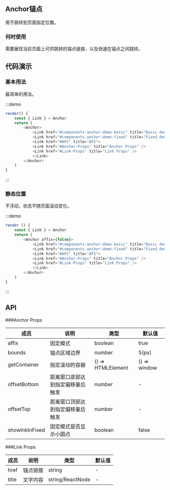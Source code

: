 ## Anchor锚点

用于跳转到页面指定位置。

### 何时使用
需要展现当前页面上可供跳转的锚点链接，以及快速在锚点之间跳转。

## 代码演示

### 基本用法
最简单的用法。

:::demo
```js
render() {
    const { Link } = Anchor
    return (
        <Anchor>
            <Link href="#components-anchor-demo-basic" title="Basic demo" />
            <Link href="#components-anchor-demo-fixed" title="Fixed demo" />
            <Link href="#API" title="API">
            <Link href="#Anchor-Props" title="Anchor Props" />
            <Link href="#Link-Props" title="Link Props" />
            </Link>
        </Anchor>
    )
}
```
:::


### 静态位置
不浮动，状态不随页面滚动变化。

:::demo
```js
render () {
    const { Link } = Anchor
    return (
        <Anchor affix={false}>
            <Link href="#components-anchor-demo-basic" title="Basic demo" />
            <Link href="#components-anchor-demo-fixed" title="Fixed demo" />
            <Link href="#API" title="API">
            <Link href="#Anchor-Props" title="Anchor Props" />
            <Link href="#Link-Props" title="Link Props" />
            </Link>
        </Anchor>
    )
}
```
:::

## API

###Anchor Props

|成员           | 说明                  | 类型              | 默认值            |
|------------   |---------------        |-----------        |------------       |
|affix |固定模式	|boolean	|true|
|bounds	|锚点区域边界|	number|	5(px)|
|getContainer	|指定滚动的容器|	() => HTMLElement	|() => window|
|offsetBottom	|距离窗口底部达到指定偏移量后触发|	number	| -|
|offsetTop	|距离窗口顶部达到指定偏移量后触发|	number| - |
|showInkInFixed	|固定模式是否显示小圆点	|boolean	|false|


###Link Props

|成员           | 说明                  | 类型              | 默认值                |
|--------------|------------------------|-----------------|------------------------|
|href	|锚点链接	|string| -|
|title	|文字内容	|string/ReactNode| -|

